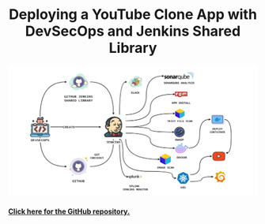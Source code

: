 <div>
  <h1 align="center"><b>Deploying a YouTube Clone App with DevSecOps and Jenkins Shared Library</b></h1>
  <img src="./public/assets/CICD-Project-1.png" alt="CICD-Project-1.png">
  <h4>
      <b>
        <u>
          <a href="https://github.com/Shravankumar1989/Youtube-clone-app.git">
            Click here for the GitHub repository.
          </a>
        </u>
      </b>
  </h4>
</div>
